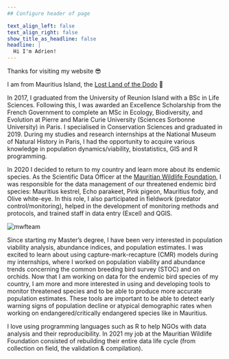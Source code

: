 ```yaml
---
## Configure header of page

text_align_left: false
text_align_right: false
show_title_as_headline: false
headline: |
  Hi I'm Adrien!
---
```


<!-- this is a subheadline -->
Thanks for visiting my website :sunglasses:

I am from Mauritius Island, the [Lost Land of the Dodo](https://books.google.co.uk/books?hl=en&lr=&id=8xXSBAAAQBAJ&oi=fnd&pg=PA1&dq=lost+land+of+the+dodo&ots=UOSF_jJk8H&sig=QmdaYk6ZzFdb3wwQBqLKDJyWOSg&redir_esc=y#v=onepage&q=lost%20land%20of%20the%20dodo&f=false) :dodo:

In 2017, I graduated from the University of Reunion Island with a BSc in Life Sciences. Following this, I was awarded an Excellence Scholarship from the French Government to complete an MSc in Ecology, Biodiversity, and Evolution at Pierre and Marie Curie University (Sciences Sorbonne University) in Paris. I specialised in Conservation Sciences and graduated in 2019. During my studies and research internships at the National Museum of Natural History in Paris, I had the opportunity to acquire various knowledge in population dynamics/viability, biostatistics, GIS and R programming. 

In 2020 I decided to return to my country and learn more about its endemic species. As the Scientific Data Officer at the [Mauritian Wildlife Foundation](https://www.mauritian-wildlife.org/), I was responsible for the data management of our threatened endemic bird species: Mauritius kestrel, Echo parakeet, Pink pigeon, Mauritius fody, and Olive white-eye. In this role, I also participated in fieldwork (predator control/monitoring), helped in the development of monitoring methods and protocols, and trained staff in data entry (Excel) and QGIS.

<img src="MWF_field team.jpg" class="center-block" alt="mwfteam" style="width:120% border-radius: 50%;">

Since starting my Master’s degree, I have been very interested in population viability analysis, abundance indices, and population estimates. I was excited to learn about using capture-mark-recapture (CMR) models during my internships, where I worked on population viability and abundance trends concerning the common breeding bird survey (STOC) and on orchids. Now that I am working on data for the endemic bird species of my country, I am more and more interested in using and developing tools to monitor threatened species and to be able to produce more accurate population estimates. These tools are important to be able to detect early warning signs of population decline or atypical demographic rates when working on endangered/critically endangered species like in Mauritius.

I love using programming languages such as R to help NGOs with data analysis and their reproducibility. In 2021 my job at the Mauritian Wildlife Foundation consisted of rebuilding their entire data life cycle (from collection on field, the validation & compilation).
